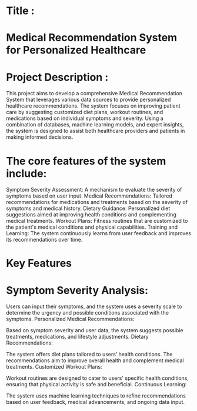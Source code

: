 # Title :
# Medical Recommendation System for Personalized Healthcare


# Project Description :
This project aims to develop a comprehensive Medical Recommendation System that leverages various data sources to provide personalized healthcare recommendations. The system focuses on improving patient care by suggesting customized diet plans, workout routines, and medications based on individual symptoms and severity. Using a combination of databases, machine learning models, and expert insights, the system is designed to assist both healthcare providers and patients in making informed decisions.

# The core features of the system include:

Symptom Severity Assessment: A mechanism to evaluate the severity of symptoms based on user input.
Medical Recommendations: Tailored recommendations for medications and treatments based on the severity of symptoms and medical history.
Dietary Guidance: Personalized diet suggestions aimed at improving health conditions and complementing medical treatments.
Workout Plans: Fitness routines that are customized to the patient's medical conditions and physical capabilities.
Training and Learning: The system continuously learns from user feedback and improves its recommendations over time.
# Key Features
# Symptom Severity Analysis:

Users can input their symptoms, and the system uses a severity scale to determine the urgency and possible conditions associated with the symptoms.
Personalized Medical Recommendations:

Based on symptom severity and user data, the system suggests possible treatments, medications, and lifestyle adjustments.
Dietary Recommendations:

The system offers diet plans tailored to users’ health conditions. The recommendations aim to improve overall health and complement medical treatments.
Customized Workout Plans:

Workout routines are designed to cater to users' specific health conditions, ensuring that physical activity is safe and beneficial.
Continuous Learning:

The system uses machine learning techniques to refine recommendations based on user feedback, medical advancements, and ongoing data input.
